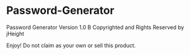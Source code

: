 # Password-Generator

Password Generator
Version 1.0 B
Copyrighted and Rights Reserved by jHeight

Enjoy! Do not claim as your own or sell this product.
